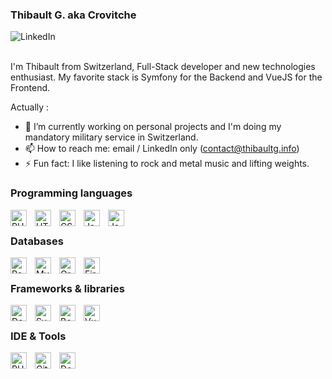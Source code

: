 ### Thibault G. aka Crovitche


<a href="https://www.linkedin.com/in/thibaultginfo/" target="_blank">
    <img align="left" src="https://img.shields.io/badge/LinkedIn-0077B5?style=for-the-badge&logo=linkedin&logoColor=white" alt="LinkedIn" />
</a>

<br>
<br>

I'm Thibault from Switzerland, Full-Stack developer and new technologies enthusiast. My favorite stack is Symfony for the Backend and VueJS for the         Frontend.

Actually :
- 🔭 I’m currently working on personal projects and I'm doing my mandatory military service in Switzerland.
- 📫 How to reach me: email / LinkedIn only (contact@thibaultg.info)
- ⚡ Fun fact: I like listening to rock and metal music and lifting weights.

### Programming languages

<img align="left" alt="PHP" width="26px" src="https://cdn.jsdelivr.net/gh/devicons/devicon/icons/php/php-original.svg" style="padding-right:10px;" />          
<img align="left" alt="HTML5" width="26px" src="https://cdn.jsdelivr.net/gh/devicons/devicon/icons/html5/html5-original.svg" style="padding-right:10px;" />
<img align="left" alt="CSS3" width="26px" src="https://cdn.jsdelivr.net/gh/devicons/devicon/icons/css3/css3-original.svg" style="padding-right:10px;" />
<img align="left" alt="JavaScript" width="26px" src="https://cdn.jsdelivr.net/gh/devicons/devicon/icons/javascript/javascript-original.svg" style="padding-right:10px;" />
<img align="left" alt="Java" width="26px" src="https://cdn.jsdelivr.net/gh/devicons/devicon/icons/java/java-original.svg" style="padding-right:10px;" />

<br />

### Databases

<img align="left" alt="PostgreSQL" width="26px" src="https://cdn.jsdelivr.net/gh/devicons/devicon/icons/postgresql/postgresql-original-wordmark.svg" style="padding-right:10px" />          
<img align="left" alt="MySQL" width="26px" src="https://cdn.jsdelivr.net/gh/devicons/devicon/icons/mysql/mysql-original.svg" style="padding-right:10px;" />
<img align="left" alt="Oracle 19c & 21c" width="26px" src="https://cdn.jsdelivr.net/gh/devicons/devicon/icons/oracle/oracle-original.svg" style="padding-right:10px;" />
<img align="left" alt="Firebase" width="26px" src="https://cdn.jsdelivr.net/gh/devicons/devicon/icons/firebase/firebase-plain.svg" style="padding-right:10px;"/>
                    
<br />

### Frameworks & libraries

<img align="left" alt="Doctrine" width="26px" src="https://cdn.jsdelivr.net/gh/devicons/devicon/icons/doctrine/doctrine-original-wordmark.svg" style="padding-right:10px" />
<img align="left" alt="Symfony" width="26px" src="https://cdn.jsdelivr.net/gh/devicons/devicon/icons/symfony/symfony-original-wordmark.svg" style="padding-right:10px;" />
<img align="left" alt="Bootstrap" width="26px" src="https://cdn.jsdelivr.net/gh/devicons/devicon/icons/bootstrap/bootstrap-plain.svg" style="padding-right:10px;" />
<img align="left" alt="VueJS" width="26px" src="https://cdn.jsdelivr.net/gh/devicons/devicon/icons/vuejs/vuejs-original-wordmark.svg" style="padding-right:10px;" />
          
<br />

### IDE & Tools
<img align="left" alt="PHPStorm" width="26px" src="https://cdn.jsdelivr.net/gh/devicons/devicon/icons/phpstorm/phpstorm-original-wordmark.svg" style="padding-right:10px;" />
<img align="left" alt="Git" width="26px" src="https://cdn.jsdelivr.net/gh/devicons/devicon/icons/git/git-original.svg" style="padding-right:10px;" />
<img align="left" alt="Docker" width="26px" src="https://cdn.jsdelivr.net/gh/devicons/devicon/icons/docker/docker-original-wordmark.svg" style="padding-right:10px;" />
          

<br />
          
